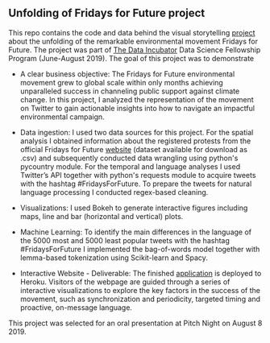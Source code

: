 ## Unfolding of Fridays for Future project

This repo contains the code and data behind the visual storytelling [project](https://unfolding-fridaysforfuture.herokuapp.com) about the unfolding of the remarkable environmental movement Fridays for Future. The project was part of [The Data Incubator](https://www.thedataincubator.com) Data Science Fellowship Program (June-August 2019). The goal of this project was to demonstrate 

  * A clear business objective: The Fridays for Future environmental movement grew to global scale within only months achieving unparalleled success in channeling public support against climate change.  In this project, I analyzed the representation of the movement on Twitter to gain actionable insights into how to navigate an impactful environmental campaign.

  * Data ingestion: I used two data sources for this project. For the spatial analysis I obtained information about the registered protests from the official Fridays for Future [website](https://www.fridaysforfuture.org) (dataset available for download as .csv) and subsequently conducted data wrangling using python's pycountry module. For the temporal and language analyses I used Twitter’s API together with python's requests module to acquire tweets with the hashtag #FridaysForFuture. To prepare the tweets for natural language processing I conducted regex-based cleaning. 
  
  * Visualizations: I used Bokeh to generate interactive figures including maps, line and bar (horizontal and vertical) plots. 
  
  * Machine Learning: To identify the main differences in the language of the 5000 most and 5000 least popular tweets with the hashtag #FridaysForFuture I implemented the bag-of-words model together with lemma-based tokenization using Scikit-learn and Spacy.
   
  * Interactive Website - Deliverable: The finished [application](https://unfolding-fridaysforfuture.herokuapp.com) is deployed to Heroku. Visitors of the webpage are guided through a series of interactive visualizations to explore the key factors in the success of the movement, such as synchronization and periodicity, targeted timing and proactive, on-message language. 
  
This project was selected for an oral presentation at Pitch Night on August 8 2019.


